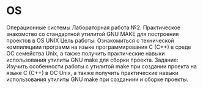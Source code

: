 # OS
Операционные системы
Лабораторная работа №2. Практическое знакомство со стандартной утилитой GNU MAKE для построения проектов в OS UNIX 
Цель работы:
Ознакомиться с технической компиляциии программ на языке программирования C (C++) в среде ОС семейства Unix, а также получить практические навыки использования утилиты GNU make для сборки проекта.
Задание:
Изучить особенности работы с утилитой make при создании проекта на языке C (C++) в OC Unix, а также получить практические навыки использования утилиты GNU make при созданиии и сборке проекты.
